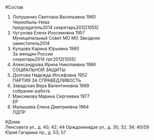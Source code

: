 #Состав  
1. Лопушенко Светлана Васильевна 1960  
    Чернобыль-Нева  
    председатель2014 секретарь2012[1055]    
2. Чугунова Елена Изосимовна 1957  
    Муниципальный Совет МО МО Звездное  
    заместитель2014  
3. Купцова Карина Юрьевна 1980  
    За женщин России  
    секретарь2014 прг2012[1055]   
4. Александрова Ирина Николаевна 1966  
    СОЦИАЛЬНОЙ ЗАЩИТЫ  
5. Долгова Надежда Иосифовна 1952  
    ПАРТИЯ ЗА СПРАВЕДЛИВОСТЬ  
6. Завадская Вера Валентиновна 1969  
    собрание-работа  
7. Максимова Марина Сергеевна 1977  
    ЕР  
8. Малышева Елена Дмитриевна 1964  
    ЛДПР  

#Дома  
Ленсовета ул., д. 40; 42; 44 Орждоникидзе ул., д. 30; 32; 34; 40/59 Юрия Гагарина пр., д. 53; 57  
  

